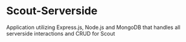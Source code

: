 # Scout-Serverside
Application utilizing Express.js, Node.js and MongoDB that handles all serverside interactions and CRUD for Scout
